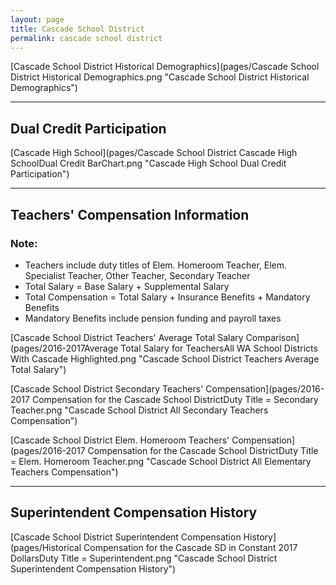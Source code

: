 ```yaml
---
layout: page
title: Cascade School District
permalink: cascade school district
---
```



[Cascade School District Historical Demographics](pages/Cascade School District Historical Demographics.png "Cascade School District Historical Demographics")

___

## Dual Credit Participation

[Cascade High School](pages/Cascade School District Cascade High SchoolDual Credit BarChart.png "Cascade High School Dual Credit Participation")


___

## Teachers' Compensation Information
### Note:
- Teachers include duty titles of Elem. Homeroom Teacher, Elem. Specialist Teacher, Other Teacher, Secondary Teacher
- Total Salary = Base Salary + Supplemental Salary
- Total Compensation = Total Salary + Insurance Benefits + Mandatory Benefits
- Mandatory Benefits include pension funding and payroll taxes

[Cascade School District Teachers' Average Total Salary Comparison](pages/2016-2017Average Total Salary for TeachersAll WA School Districts With Cascade Highlighted.png "Cascade School District Teachers Average Total Salary")

[Cascade School District Secondary Teachers' Compensation](pages/2016-2017 Compensation for the Cascade School DistrictDuty Title = Secondary Teacher.png "Cascade School District All Secondary Teachers Compensation")

[Cascade School District Elem. Homeroom Teachers' Compensation](pages/2016-2017 Compensation for the Cascade School DistrictDuty Title = Elem. Homeroom Teacher.png "Cascade School District All Elementary Teachers Compensation")


___

## Superintendent Compensation History

[Cascade School District Superintendent Compensation History](pages/Historical Compensation for the Cascade SD in Constant 2017 DollarsDuty Title = Superintendent.png "Cascade School District Superintendent Compensation History")


